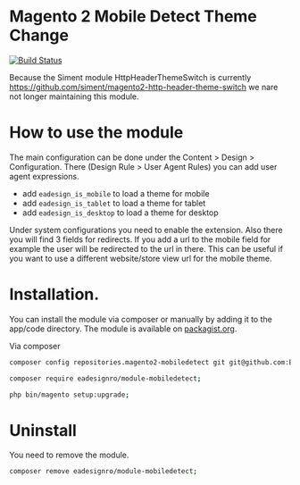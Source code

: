 # Magento 2 Mobile Detect Theme Change

[![Build Status](https://travis-ci.org/EaDesgin/magento2-mobiledetect.svg?branch=master)](https://travis-ci.org/EaDesgin/magento2-mobiledetect)

 
Because the Siment module HttpHeaderThemeSwitch is currently https://github.com/siment/magento2-http-header-theme-switch
we nare not longer maintaining this module.

# How to use the module

The main configuration can be done under the Content > Design > Configuration. There (Design Rule > User Agent Rules) you can add user agent expressions.

* add `eadesign_is_mobile` to load a theme for mobile
* add `eadesign_is_tablet` to load a theme for tablet
* add `eadesign_is_desktop` to load a theme for desktop

Under system configurations you need to enable the extension. Also there you will find 3 fields for redirects. 
If you add a url to the mobile field for example the user will be redirected to the url in there. 
This can be useful if you want to use a different website/store view url for the mobile theme.


# Installation. 

You can install the module via composer or manually by adding it to the app/code directory. The module is available on [packagist.org](https://packagist.org/packages/eadesignro/module-mobiledetect).

Via composer

``` bash
composer config repositories.magento2-mobiledetect git git@github.com:EaDesgin/magento2-mobiledetect;
```

``` bash
composer require eadesignro/module-mobiledetect;
```

``` bash 
php bin/magento setup:upgrade;
```

# Uninstall 

You need to remove the module. 

``` bash
composer remove eadesignro/module-mobiledetect;
```
